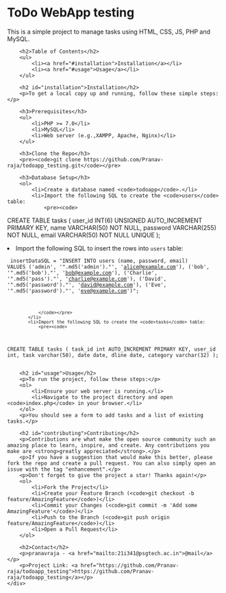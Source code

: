 # ToDo WebApp testing
 <p>This is a simple project to manage tasks using HTML, CSS, JS, PHP and MySQL.</p>

        <h2>Table of Contents</h2>
        <ul>
            <li><a href="#installation">Installation</a></li>
            <li><a href="#usage">Usage</a></li>
        </ul>

        <h2 id="installation">Installation</h2>
        <p>To get a local copy up and running, follow these simple steps:</p>

        <h3>Prerequisites</h3>
        <ul>
            <li>PHP >= 7.0</li>
            <li>MySQL</li>
            <li>Web server (e.g.,XAMPP, Apache, Nginx)</li>
        </ul>

        <h3>Clone the Repo</h3>
        <pre><code>git clone https://github.com/Pranav-raja/todoapp_testing.git</code></pre>

        <h3>Database Setup</h3>
        <ol>
            <li>Create a database named <code>todoapp</code>.</li>
            <li>Import the following SQL to create the <code>users</code> table:
                <pre><code>
CREATE TABLE tasks (
    user_id INT(6) UNSIGNED AUTO_INCREMENT PRIMARY KEY,
    name VARCHAR(50) NOT NULL,
    password VARCHAR(255) NOT NULL,
    email VARCHAR(50) NOT NULL UNIQUE
);
                </code></pre>
            </li>
             <li>Import the following SQL to insert the rows into <code>users</code> table:
                <pre><code>
insertDataSQL = "INSERT INTO users (name, password, email) VALUES
('admin', '".md5('admin')."', 'alice@example.com'),
('bob', '".md5('bob')."', 'bob@example.com'),
('Charlie', '".md5('pass')."', 'charlie@example.com'),
('David', '".md5('password')."', 'david@example.com'),
('Eve', '".md5('password')."', 'eve@example.com')";

                </code></pre>
            </li>
            <li>Import the following SQL to create the <code>tasks</code> table:
                <pre><code>
CREATE TABLE tasks (
    task_id int AUTO_INCREMENT PRIMARY KEY,
    user_id int,
    task varchar(50),
    date date,
    dline date,
    category varchar(32)
);
                </code></pre>
            </li>
        </ol>

        <h2 id="usage">Usage</h2>
        <p>To run the project, follow these steps:</p>
        <ol>
            <li>Ensure your web server is running.</li>
            <li>Navigate to the project directory and open <code>index.php</code> in your browser.</li>
        </ol>
        <p>You should see a form to add tasks and a list of existing tasks.</p>

        <h2 id="contributing">Contributing</h2>
        <p>Contributions are what make the open source community such an amazing place to learn, inspire, and create. Any contributions you make are <strong>greatly appreciated</strong>.</p>
        <p>If you have a suggestion that would make this better, please fork the repo and create a pull request. You can also simply open an issue with the tag "enhancement".</p>
        <p>Don't forget to give the project a star! Thanks again!</p>
        <ol>
            <li>Fork the Project</li>
            <li>Create your Feature Branch (<code>git checkout -b feature/AmazingFeature</code>)</li>
            <li>Commit your Changes (<code>git commit -m 'Add some AmazingFeature'</code>)</li>
            <li>Push to the Branch (<code>git push origin feature/AmazingFeature</code>)</li>
            <li>Open a Pull Request</li>
        </ol>

        <h2>Contact</h2>
        <p>pranavraja - <a href="mailto:21i341@psgtech.ac.in">@mail</a></p>
        <p>Project Link: <a href="https://github.com/Pranav-raja/todoapp_testing">https://github.com/Pranav-raja/todoapp_testing</a></p>
    </div>
